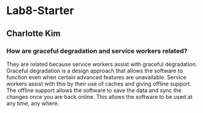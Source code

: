 # Lab8-Starter
## Charlotte Kim
### How are graceful degradation and service workers related?
They are related because service workers assist with graceful degradation. Graceful degradation is a design approach that allows the software to function even when certain advanced features are unavailable. Service workers assist with this by their use of caches and giving offline support. The offline support allows the software to save the data and sync the changes once you are back online. This allows the software to be used at any time, any where.
